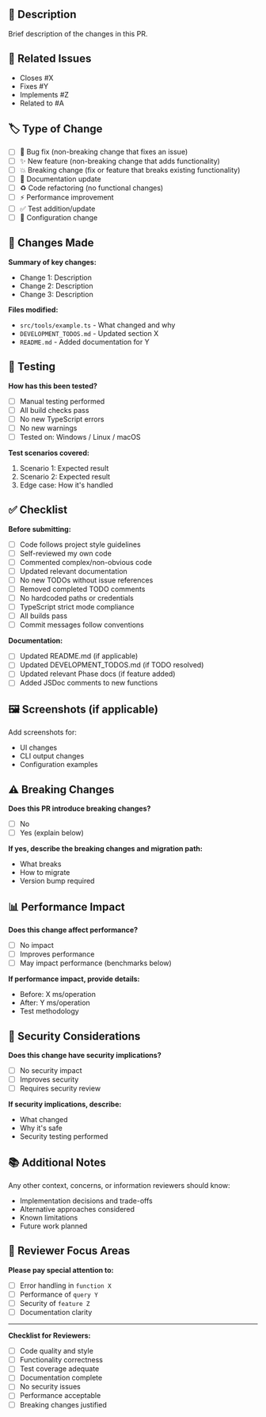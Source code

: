 ## 📝 Description
Brief description of the changes in this PR.

## 🔗 Related Issues
- Closes #X
- Fixes #Y
- Implements #Z
- Related to #A

## 🏷️ Type of Change
- [ ] 🐛 Bug fix (non-breaking change that fixes an issue)
- [ ] ✨ New feature (non-breaking change that adds functionality)
- [ ] 💥 Breaking change (fix or feature that breaks existing functionality)
- [ ] 📝 Documentation update
- [ ] ♻️ Code refactoring (no functional changes)
- [ ] ⚡ Performance improvement
- [ ] ✅ Test addition/update
- [ ] 🔧 Configuration change

## 🔄 Changes Made
**Summary of key changes:**
- Change 1: Description
- Change 2: Description
- Change 3: Description

**Files modified:**
- `src/tools/example.ts` - What changed and why
- `DEVELOPMENT_TODOS.md` - Updated section X
- `README.md` - Added documentation for Y

## 🧪 Testing
**How has this been tested?**
- [ ] Manual testing performed
- [ ] All build checks pass
- [ ] No new TypeScript errors
- [ ] No new warnings
- [ ] Tested on: Windows / Linux / macOS

**Test scenarios covered:**
1. Scenario 1: Expected result
2. Scenario 2: Expected result
3. Edge case: How it's handled

## ✅ Checklist
**Before submitting:**
- [ ] Code follows project style guidelines
- [ ] Self-reviewed my own code
- [ ] Commented complex/non-obvious code
- [ ] Updated relevant documentation
- [ ] No new TODOs without issue references
- [ ] Removed completed TODO comments
- [ ] No hardcoded paths or credentials
- [ ] TypeScript strict mode compliance
- [ ] All builds pass
- [ ] Commit messages follow conventions

**Documentation:**
- [ ] Updated README.md (if applicable)
- [ ] Updated DEVELOPMENT_TODOS.md (if TODO resolved)
- [ ] Updated relevant Phase docs (if feature added)
- [ ] Added JSDoc comments to new functions

## 🖼️ Screenshots (if applicable)
Add screenshots for:
- UI changes
- CLI output changes
- Configuration examples

## ⚠️ Breaking Changes
**Does this PR introduce breaking changes?**
- [ ] No
- [ ] Yes (explain below)

**If yes, describe the breaking changes and migration path:**
- What breaks
- How to migrate
- Version bump required

## 📊 Performance Impact
**Does this change affect performance?**
- [ ] No impact
- [ ] Improves performance
- [ ] May impact performance (benchmarks below)

**If performance impact, provide details:**
- Before: X ms/operation
- After: Y ms/operation
- Test methodology

## 🔐 Security Considerations
**Does this change have security implications?**
- [ ] No security impact
- [ ] Improves security
- [ ] Requires security review

**If security implications, describe:**
- What changed
- Why it's safe
- Security testing performed

## 📚 Additional Notes
Any other context, concerns, or information reviewers should know:
- Implementation decisions and trade-offs
- Alternative approaches considered
- Known limitations
- Future work planned

## 🎯 Reviewer Focus Areas
**Please pay special attention to:**
- [ ] Error handling in `function X`
- [ ] Performance of `query Y`
- [ ] Security of `feature Z`
- [ ] Documentation clarity

---

**Checklist for Reviewers:**
- [ ] Code quality and style
- [ ] Functionality correctness
- [ ] Test coverage adequate
- [ ] Documentation complete
- [ ] No security issues
- [ ] Performance acceptable
- [ ] Breaking changes justified
